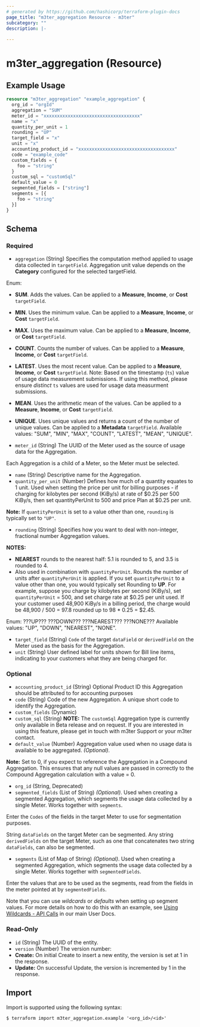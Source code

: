 ```yaml
---
# generated by https://github.com/hashicorp/terraform-plugin-docs
page_title: "m3ter_aggregation Resource - m3ter"
subcategory: ""
description: |-
  
---
```


# m3ter_aggregation (Resource)



## Example Usage

```terraform
resource "m3ter_aggregation" "example_aggregation" {
  org_id = "orgId"
  aggregation = "SUM"
  meter_id = "xxxxxxxxxxxxxxxxxxxxxxxxxxxxxxxxxxxx"
  name = "x"
  quantity_per_unit = 1
  rounding = "UP"
  target_field = "x"
  unit = "x"
  accounting_product_id = "xxxxxxxxxxxxxxxxxxxxxxxxxxxxxxxxxxxx"
  code = "example_code"
  custom_fields = {
    foo = "string"
  }
  custom_sql = "customSql"
  default_value = 0
  segmented_fields = ["string"]
  segments = [{
    foo = "string"
  }]
}
```

<!-- schema generated by tfplugindocs -->
## Schema

### Required

- `aggregation` (String) Specifies the computation method applied to usage data collected in `targetField`. Aggregation unit value depends on the **Category** configured for the selected targetField.

Enum: 

* **SUM**. Adds the values. Can be applied to a **Measure**, **Income**, or **Cost** `targetField`.

* **MIN**. Uses the minimum value. Can be applied to a **Measure**, **Income**, or **Cost** `targetField`.

* **MAX**. Uses the maximum value. Can be applied to a **Measure**, **Income**, or **Cost** `targetField`.

* **COUNT**. Counts the number of values. Can be applied to a **Measure**, **Income**, or **Cost** `targetField`.

* **LATEST**. Uses the most recent value. Can be applied to a **Measure**, **Income**, or **Cost** `targetField`. Note: Based on the timestamp (`ts`) value of usage data measurement submissions. If using this method, please ensure *distinct* `ts` values are used for usage data measurment submissions.

* **MEAN**. Uses the arithmetic mean of the values. Can be applied to a **Measure**, **Income**, or **Cost** `targetField`.

* **UNIQUE**. Uses unique values and returns a count of the number of unique values. Can be applied to a **Metadata** `targetField`.
Available values: "SUM", "MIN", "MAX", "COUNT", "LATEST", "MEAN", "UNIQUE".
- `meter_id` (String) The UUID of the Meter used as the source of usage data for the Aggregation.

Each Aggregation is a child of a Meter, so the Meter must be selected.
- `name` (String) Descriptive name for the Aggregation.
- `quantity_per_unit` (Number) Defines how much of a quantity equates to 1 unit. Used when setting the price per unit for billing purposes - if charging for kilobytes per second (KiBy/s) at rate of $0.25 per 500 KiBy/s, then set quantityPerUnit to 500 and price Plan at $0.25 per unit.

**Note:** If `quantityPerUnit` is set to a value other than one, `rounding` is typically set to `"UP"`.
- `rounding` (String) Specifies how you want to deal with non-integer, fractional number Aggregation values.

**NOTES:**
* **NEAREST** rounds to the nearest half: 5.1 is rounded to 5, and 3.5 is rounded to 4.
* Also used in combination with `quantityPerUnit`. Rounds the number of units after `quantityPerUnit` is applied. If you set `quantityPerUnit` to a value other than one, you would typically set Rounding to **UP**. For example, suppose you charge by kilobytes per second (KiBy/s), set `quantityPerUnit` = 500, and set charge rate at $0.25 per unit used. If your customer used 48,900 KiBy/s in a billing period, the charge would be 48,900 / 500 = 97.8 rounded up to 98 * 0.25 = $2.45.

Enum: ???UP??? ???DOWN??? ???NEAREST??? ???NONE???
Available values: "UP", "DOWN", "NEAREST", "NONE".
- `target_field` (String) `Code` of the target `dataField` or `derivedField` on the Meter used as the basis for the Aggregation.
- `unit` (String) User defined label for units shown for Bill line items, indicating to your customers what they are being charged for.

### Optional

- `accounting_product_id` (String) Optional Product ID this Aggregation should be attributed to for accounting purposes
- `code` (String) Code of the new Aggregation. A unique short code to identify the Aggregation.
- `custom_fields` (Dynamic)
- `custom_sql` (String) **NOTE:** The `customSql` Aggregation type is currently only available in Beta release and on request. If you are interested in using this feature, please get in touch with m3ter Support or your m3ter contact.
- `default_value` (Number) Aggregation value used when no usage data is available to be aggregated. *(Optional)*.

**Note:** Set to 0, if you expect to reference the Aggregation in a Compound Aggregation. This ensures that any null values are passed in correctly to the Compound Aggregation calculation with a value = 0.
- `org_id` (String, Deprecated)
- `segmented_fields` (List of String) *(Optional)*. Used when creating a segmented Aggregation, which segments the usage data collected by a single Meter. Works together with `segments`.

Enter the `Codes` of the fields in the target Meter to use for segmentation purposes.

String `dataFields` on the target Meter can be segmented. Any string `derivedFields` on the target Meter, such as one that concatenates two string `dataFields`, can also be segmented.
- `segments` (List of Map of String) *(Optional)*. Used when creating a segmented Aggregation, which segments the usage data collected by a single Meter. Works together with `segmentedFields`.

Enter the values that are to be used as the segments, read from the fields in the meter pointed at by `segmentedFields`.

Note that you can use *wildcards* or *defaults* when setting up segment values. For more details on how to do this with an example, see [Using Wildcards - API Calls](https://www.m3ter.com/docs/guides/setting-up-usage-data-meters-and-aggregations/segmented-aggregations#using-wildcards---api-calls) in our main User Docs.

### Read-Only

- `id` (String) The UUID of the entity.
- `version` (Number) The version number:
- **Create:** On initial Create to insert a new entity, the version is set at 1 in the response.
- **Update:** On successful Update, the version is incremented by 1 in the response.

## Import

Import is supported using the following syntax:

```shell
$ terraform import m3ter_aggregation.example '<org_id>/<id>'
```
